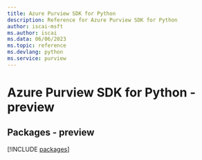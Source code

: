 ```yaml
---
title: Azure Purview SDK for Python
description: Reference for Azure Purview SDK for Python
author: iscai-msft
ms.author: iscai
ms.data: 06/06/2023
ms.topic: reference
ms.devlang: python
ms.service: purview
---
```

# Azure Purview SDK for Python - preview
## Packages - preview
[!INCLUDE [packages](purview-index.md)]